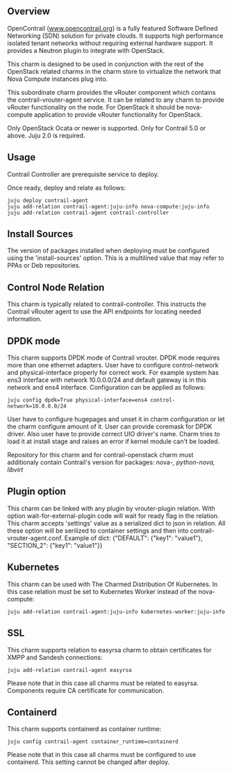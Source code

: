Overview
--------

OpenContrail (www.opencontrail.org) is a fully featured Software Defined
Networking (SDN) solution for private clouds. It supports high performance
isolated tenant networks without requiring external hardware support. It
provides a Neutron plugin to integrate with OpenStack.

This charm is designed to be used in conjunction with the rest of the OpenStack
related charms in the charm store to virtualize the network that Nova Compute
instances plug into.

This subordinate charm provides the vRouter component which
contains the contrail-vrouter-agent service. It can be related to any charm
to provide vRouter functionality on the node. For OpenStack it should be
nova-compute application to provide vRouter functionality for OpenStack.

Only OpenStack Ocata or newer is supported.
Only for Contrail 5.0 or above.
Juju 2.0 is required.

Usage
-----

Contrail Controller are prerequisite service to deploy.

Once ready, deploy and relate as follows:

    juju deploy contrail-agent
    juju add-relation contrail-agent:juju-info nova-compute:juju-info
    juju add-relation contrail-agent contrail-controller

Install Sources
---------------

The version of packages installed when deploying must be configured using the
'install-sources' option. This is a multilined value that may refer to PPAs or
Deb repositories.

Control Node Relation
---------------------

This charm is typically related to contrail-controller.
This instructs the Contrail vRouter agent to use the API endpoints for
locating needed information.

DPDK mode
---------

This charm supports DPDK mode of Contrail vrouter.
DPDK mode requires more than one ethernet adapters. User have to configure
control-network and physical-interface properly for correct work.
For example system has ens3 interface with network 10.0.0.0/24 and default gateway is in this network and ens4 interface.
Configuration can be applied as follows:

    juju config dpdk=True physical-interface=ens4 control-network=10.0.0.0/24

User have to configure hugepages and unset it in charm configuration
or let the charm configure amount of it.
User can provide coremask for DPDK driver.
Also user have to provide correct UIO driver's name. Charm tries to load
it at install stage and raises an error if kernel module can't be loaded.

Repository for this charm and for contrail-openstack charm must additionaly
contain Contrail's version for packages: nova-*, python-nova, libvirt*

Plugin option
-------------

This charm can be linked with any plugin by vrouter-plugin relation.
With option wait-for-external-plugin code will wait for ready flag in the relation.
This charm accepts 'settings' value as a serialized dict to json in relation.
All these option will be serilized to container settings and then
into contrail-vrouter-agent.conf.
Example of dict: {"DEFAULT": {"key1": "value1"}, "SECTION_2": {"key1": "value1"}}

Kubernetes
----------

This charm can be used with The Charmed Distribution Of Kubernetes.
In this case relation must be set to Kubernetes Worker instead of the nova-compute:

```
juju add-relation contrail-agent:juju-info kubernetes-worker:juju-info
```

SSL
---

This charm supports relation to easyrsa charm to obtain certificates for XMPP and Sandesh connections:

    juju add-relation contrail-agent easyrsa

Please note that in this case all charms must be related to easyrsa. Components require CA certificate for communication.

Containerd
----------

This charm supports containerd as container runtime:

    juju config contrail-agent container_runtime=containerd

Please note that in this case all charms must be configured to use containerd.
This setting cannot be changed after deploy.
